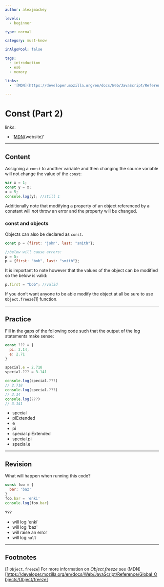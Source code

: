 ```yaml
---
author: alexjmackey

levels:
  - beginner

type: normal

category: must-know

inAlgoPool: false

tags:
  - introduction
  - es6
  - memory

links:
  - '[MDN](https://developer.mozilla.org/en/docs/Web/JavaScript/Reference/Statements/const){website}'

---
```

# Const (Part 2)

links:

  - '[MDN](https://developer.mozilla.org/en/docs/Web/JavaScript/Reference/Statements/const){website}'

---
## Content

Assigning a `const` to another variable and then changing the source variable will not change the value of the `const`:

```javascript
var x = 1;
const y = x;
x = 5;
console.log(y); //still 1
```

Additionally note that modifying a property of an object referenced by a constant will _not_ throw an error and the property will be changed.

### const and objects

Objects can also be declared as `const`.

```javascript
const p = {first: "john", last: "smith"};

//below will cause errors:
p = 5;
p = {first: "bob", last: "smith"};
```

It is important to note however that the values of the object can be modified so the below is valid:

```javascript
p.first = "bob"; //valid
```

If you don’t want anyone to be able modify the object at all be sure to use `Object.freeze`[1] function.

---
## Practice

Fill in the gaps of the following code such that the output of the log statements make sense:

```javascript
const ??? = {
  pi: 3.14,
  e: 2.71
}

special.e = 2.718
special.??? = 3.141

console.log(special.???)
// 2.718
console.log(special.???)
// 3.14
console.log(???)
// 3.141
```

* special
* piExtended
* e
* pi
* special.piExtended
* special.pi
* special.e

---
## Revision

What will happen when running this code?

```javascript
const foo = {
  bar: 'baz'
}
foo.bar = 'enki'
console.log(foo.bar)
```

???

* will log 'enki'
* will log 'baz'
* will raise an error
* will log `null`

---
## Footnotes
[1:`Object.freeze`]
For more information on *Object.freeze* see (MDN)
[https://developer.mozilla.org/en/docs/Web/JavaScript/Reference/Global_Objects/Object/freeze]
